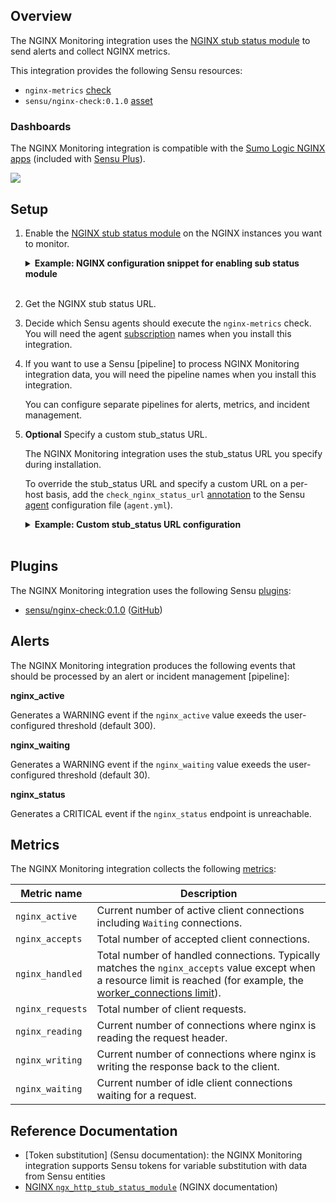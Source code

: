 ## Overview

<!-- Sensu Integration description; supports markdown -->

The NGINX Monitoring integration uses the [NGINX stub status module][nginx_stub_status] to send alerts and collect NGINX metrics.

<!-- Provide a high level overview of the integration contents (e.g. checks, filters, mutators, handlers, assets, etc) -->

This integration provides the following Sensu resources:

- `nginx-metrics` [check]
- `sensu/nginx-check:0.1.0` [asset]

### Dashboards

<!-- List of supported dashboards w/ screenshots (supports png, jpeg, and gif images; relative paths only; e.g. `![](img/dashboard-1.png)` )-->

The NGINX Monitoring integration is compatible with the [Sumo Logic NGINX apps] (included with [Sensu Plus]).

![](img/nginx-ulm-overview.png)

## Setup

<!-- Sensu Integration setup instructions, including Sensu agent configuration and external component configuration -->
<!-- EXAMPLE: what configuration (if any) is required in a third-party service to enable monitoring? -->

1. Enable the [NGINX stub status module][nginx_stub_status] on the NGINX instances you want to monitor.

   <details><summary><strong>Example: NGINX configuration snippet for enabling sub status module</strong></summary>

   ```yaml
   # NGINX status module
   location /nginx_status {
       stub_status;
       allow 0.0.0.0;
   }
   ```

   </details>
   <br>

2. Get the NGINX stub status URL.

1. Decide which Sensu agents should execute the `nginx-metrics` check. You will need the agent [subscription] names when you install this integration.

1. If you want to use a Sensu [pipeline] to process NGINX Monitoring integration data, you will need the pipeline names when you install this integration.

   You can configure separate pipelines for alerts, metrics, and incident management.

1. **Optional** Specify a custom stub_status URL.

   The NGINX Monitoring integration uses the stub_status URL you specify during installation.

   To override the stub_status URL and specify a custom URL on a per-host basis, add the `check_nginx_status_url` [annotation] to the Sensu [agent] configuration file (`agent.yml`).

   <details><summary><strong>Example: Custom stub_status URL configuration</strong></summary>

   ```yaml
   annotations:
     check_nginx_status_url: "CUSTOM_STUB_STATUS_URL"
   ```

   </details>
   <br>




## Plugins

<!-- Links to any Sensu Integration dependencies (i.e. Sensu Plugins) -->

The NGINX Monitoring integration uses the following Sensu [plugins]:

- [sensu/nginx-check:0.1.0][sensu-nginx-check-bonsai] ([GitHub][sensu-nginx-check-github])

## Alerts

<!-- List of all alerts generated by this integration. -->

The NGINX Monitoring integration produces the following events that should be processed by an alert or incident management [pipeline]:

**nginx_active**

Generates a WARNING event if the `nginx_active` value exeeds the user-configured threshold (default 300).

**nginx_waiting**

Generates a WARNING event if the `nginx_waiting` value exeeds the user-configured threshold (default 30).

**nginx_status**

Generates a CRITICAL event if the `nginx_status` endpoint is unreachable.

## Metrics

<!-- List of all metrics or events collected by this integration. -->

The NGINX Monitoring integration collects the following [metrics]:

Metric name | Description
----------- | -----------
`nginx_active` | Current number of active client connections including `Waiting` connections.
`nginx_accepts` | Total number of accepted client connections.
`nginx_handled` | Total number of handled connections. Typically matches the `nginx_accepts` value except when a resource limit is reached (for example, the [worker_connections limit]).
`nginx_requests` | Total number of client requests.
`nginx_reading` | Current number of connections where nginx is reading the request header.
`nginx_writing` | Current number of connections where nginx is writing the response back to the client.
`nginx_waiting` | Current number of idle client connections waiting for a request.

## Reference Documentation

<!-- Please provide links to any relevant reference documentation to help users learn more and/or troubleshoot this integration. -->

* [Token substitution] (Sensu documentation): the NGINX Monitoring integration supports Sensu tokens for variable substitution with data from Sensu entities
* [NGINX `ngx_http_stub_status_module`][nginx_stub_status] (NGINX documentation)


<!-- Links -->
[check]: https://docs.sensu.io/sensu-go/latest/observability-pipeline/observe-schedule/checks/
[asset]: https://docs.sensu.io/sensu-go/latest/plugins/assets/
[subscription]: https://docs.sensu.io/sensu-go/latest/observability-pipeline/observe-schedule/subscriptions/
[agent]: https://docs.sensu.io/sensu-go/latest/observability-pipeline/observe-schedule/agent/
[annotation]: https://docs.sensu.io/sensu-go/latest/observability-pipeline/observe-schedule/agent/#general-configuration-flags
[plugins]: https://docs.sensu.io/sensu-go/latest/plugins/
[metrics]: https://docs.sensu.io/sensu-go/latest/observability-pipeline/observe-schedule/metrics/
[handler]: https://docs.sensu.io/sensu-go/latest/observability-pipeline/observe-process/handlers/
[tokens]: https://docs.sensu.io/sensu-go/latest/observability-pipeline/observe-schedule/tokens/
[Sumo Logic NGINX apps]: https://www.sumologic.com/application/nginx/
[Sensu Plus]: https://docs.sensu.io/sensu-go/latest/sensu-plus/
[nginx_stub_status]: https://nginx.org/en/docs/http/ngx_http_stub_status_module.html
[sensu-nginx-check-bonsai]: https://bonsai.sensu.io/assets/sensu/nginx-check
[sensu-nginx-check-github]: https://github.com/sensu/nginx-check
[worker_connections limit]: https://nginx.org/en/docs/ngx_core_module.html#worker_connections
